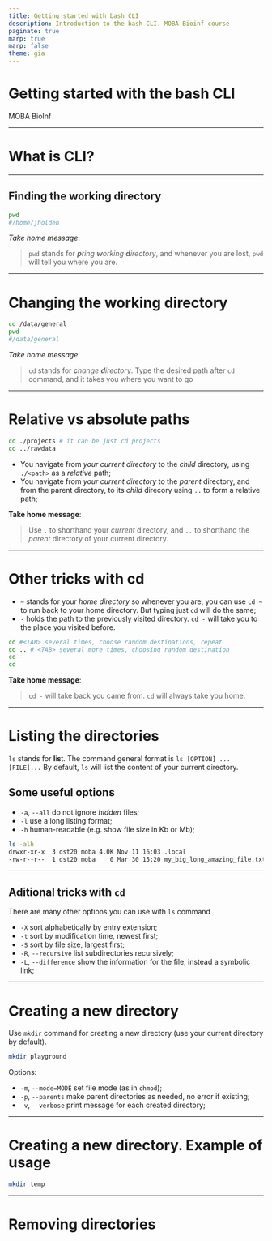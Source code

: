 ```yaml
---
title: Getting started with bash CLI
description: Introduction to the bash CLI. MOBA Bioinf course
paginate: true
marp: true
marp: false
theme: gia
---
```


# Getting started with the bash CLI <!--fit-->
MOBA BioInf <!--class:footer-->

---

# What is CLI?

---

## Finding the working directory  <!--fit-->

```bash
pwd
#/home/jholden
```
*Take home message*: 
>`pwd` stands for ***p**ring **w**orking **d**irectory*, and whenever you are lost, `pwd` will tell you where you are.

---

# Changing the working directory

```bash
cd /data/general
pwd 
#/data/general
```
*Take home message*:
>`cd` stands for ***c**hange **d**irectory*. Type the desired path after `cd` command, and it takes you where you want to go

---

# Relative vs absolute paths 

```bash
cd ./projects # it can be just cd projects
cd ../rawdata
```
- You navigate from *your current directory* to the *child* directory, using `./<path>` as a *relative* path;
- You navigate from *your current directory* to the *parent* directory, and from the parent directory, to its *child* direcory using `..` to form a relative path; 

**Take home message**:

> Use `.` to shorthand your *current* directory, and `..` to shorthand the *parent* directory of your current directory. 

---

# Other tricks with cd

- `~` stands for your *home directory* so whenever you are, you can use `cd ~` to run back to your home directory. But typing just `cd` will do the same;
- `-` holds the path to the previously visited directory. `cd -` will take you to the place you visited before.

```bash
cd #<TAB> several times, choose random destinations, repeat
cd .. # <TAB> several more times, choosing random destination
cd -
cd
```

**Take home message**:

> `cd -` will take back you came from. `cd` will always take you home.

---

# Listing the directories 

`ls` stands for **l**i**s**t. The command general format is `ls [OPTION] ... [FILE]...`
By default, `ls` will list the content of your current directory.
## Some useful options
- `-a`, `--all` do not ignore *hidden* files;
- `-l` use a long listing format;
- `-h` human-readable (e.g. show file size in Kb or Mb);
```bash
ls -alh
drwxr-xr-x  3 dst20 moba 4.0K Nov 11 16:03 .local
-rw-r--r--  1 dst20 moba    0 Mar 30 15:20 my_big_long_amazing_file.txt
```
---

## Aditional tricks with `cd`

There are many other options you can use with `ls` command

- `-X` sort alphabetically by entry extension;
- `-t` sort by modification time, newest first;
- `-S` sort by file size, largest first;
- `-R`, `--recursive` list subdirectories recursively;
- `-L`, `--difference` show the information for the file, instead a symbolic link;

---

# Creating a new directory

Use `mkdir` command for creating a new directory (use your current directory by default).

```bash
mkdir playground
```
Options:

- `-m`, `--mode=MODE` set file mode (as in `chmod`);
- `-p`, `--parents` make parent directories as needed, no error if existing;
- `-v`, `--verbose` print message for each created directory;

---

# Creating a new directory. Example of usage

```bash
mkdir temp
```

---

# Removing directories


